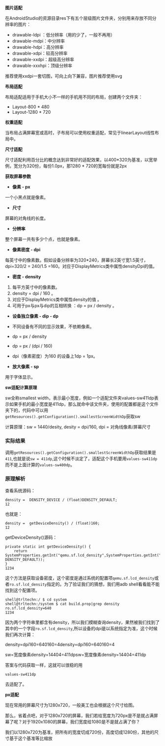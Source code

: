 **图片适配**

在AndroidStudio的资源目录res下有五个层级图片文件夹，分别用来存放不同分辨率的图片：

- drawable-ldpi ：低分辨率（用的少了，一般不再用）
- drawable-mdpi：中分辨率
- drawable-hdpi：高分辨率
- drawable-xdpi：较高分辨率
- drawable-xxdpi：超级高分辨率
- drawable-xxxhpi：顶级分辨率

推荐使用xxdpi一套切图，可向上向下兼容，图片推荐使用svg

**布局适配**

布局适配适用于手机大小不一样的手机用不同的布局，创建两个文件夹：

* Layout-800 * 480
* Layout-1280 * 720

**权重适配**

当布局占满屏幕宽或高时，子布局可以使用权重适配，常见于linearLayout线性布局中。

**尺寸适配**

尺寸适配利用百分比的概念达到非常好的适配效果，以400*320为基准，以宽举例，宽分为320份，每份1.0px，那1280 * 720的宽每份就是2px

**获取屏幕参数**

- **像素 - px**

一个小黑点就是像素。

- **尺寸**

屏幕的对角线的长度。

- **分辨率**

整个屏幕一共有多少个点，也就是像素。

- **像素密度 - dpi**

每英寸中的像素数。假如设备分辨率为320*240，屏幕长2英寸宽1.5英寸，dpi=320/2 = 240/1.5 =160。对应于DisplayMetrics类中属性densityDpi的值。

- **密度 - density**

1. 每平方英寸中的像素数。
2. density = dpi / 160 。
3. 对应于DisplayMetrics类中属性density的值 。
4. 可用于px与px与dip的互相转换 ：dp = px / density 。

- **设备独立像素 - dip - dp**

- 不同设备有不同的显示效果，不依赖像素。
- dp = px / density
- dp = px / (dpi / 160) 
- dpi（像素密度）为160 的设备上1dp = 1px。

- **放大像素 - sp**

用于字体显示。

**sw适配计算原理**

sw全称smallest width，表示最小宽度，例如一个适配文件夹values-sw411dp表示如果手机的最小宽度是411dp，那么就命中该文件夹，使用的配置都是这个文件夹下的，代码中可以用`getResources().getConfiguration().smallestScreenWidthDp`获取sw

计算原理：sw = 1440/desity, desity = dpi/160, dpi = 对角线像素/屏幕尺寸

### 实际结果

调用`getResources().getConfiguration().smallestScreenWidthDp`获取结果是`411`,也就是说`sw = 411dp`,这个时候不淡定了，适配这个手机要用`values-sw411dp`而不是上面计算的`values-sw400dp`。

### 原理解析

查看系统源码：

```
density =  DENSITY_DEVICE / (float)DENSITY_DEFAULT;
12
```

也就是：

```
density =  getDeviceDensity() / (float)160;
12
```

getDeviceDensity()源码：

```
private static int getDeviceDensity() {
    return SystemProperties.getInt("qemu.sf.lcd_density",SystemProperties.getInt("ro.sf.lcd_density", DENSITY_DEFAULT));
}
1234
```

这个方法是获取设备密度，这个密度是通过系统的配置项`qemu.sf.lcd_density`或者`ro.sf.lcd_density`指定的。为了验证我们的猜想，我们用adb shell看看能不能找到这个配置项。

```
shell@trltechn:/ $ cd system
shell@trltechn:/system $ cat build.prop|grep density                        
ro.sf.lcd_density=640
1234
```

因为两个字符串里都含有density，所以我们模糊查询density，果然被我们找到了其中的一个字段`ro.sf.lcd_density`,所以设备的dpi是以系统指定为准，这个时候我们再次计算： 

density=dpi160=640160=4density=dpi160=640160=4

sw=宽度像素density=14404=411dpsw=宽度像素density=14404=411dp

 

答案与代码获取一样，这就可以很稳的用

```
values-sw411dp
```

去适配了。



**px适配**

现在常用的屏幕尺寸为1280x720，一般美工也会根据这个尺寸给图。

那么，省着点吧，对于1280x720的屏幕，我们若给宽度为720px是不是就占满屏幕了呢？对于1920x1080的屏幕，我们宽度给1080是不是就占满了你？

我们以1280x720为基准，把所有的宽度切成720份，高度切成1280份，其他的尺寸基于这个基准等比缩放

